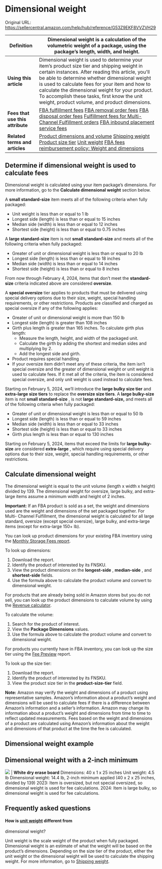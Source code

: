 # Dimensional weight

Original URL: https://sellercentral.amazon.com/help/hub/reference/G53Z9EKF8VVZVH29

**Definition** | Dimensional weight is a calculation of the volumetric weight of a package, using the package’s length, width, and height.   
---|---  
**Using this article** | Dimensional weight is used to determine your item’s product size tier and shipping weight in certain instances. After reading this article, you'll be able to determine whether dimensional weight is used to calculate fees for your item and how to calculate the dimensional weight for your product. To accomplish these tasks, first know the unit weight, product volume, and product dimensions.  
**Fees that use this attribute** |  [FBA fulfillment fees](/gp/help/GPDC3KPYAGDTVDJP) [FBA removal order fees](/gp/help/G9W7FVTLY343ZBKN) [FBA disposal order fees](/gp/help/G5FKTA8LXU4TZPD5) [Fulfillment fees for Multi-Channel Fulfillment orders](/gp/help/201112650) [FBA inbound placement service fees](/gp/help/GC3Q44PBK8BXQW3Z)  
**Related terms and articles** |  [Product dimensions and volume](/gp/help/G37G73BJXHF75ACH) [Shipping weight](/gp/help/GEVWP48HPBLEFJEY) [Product size tier](/gp/help/GG5KW835AHDJCH8W) [Unit weight](/gp/help/GE3VC5FGJE9TYJKM) [FBA fees reimbursement policy: Weight and dimensions](/gp/help/GL7U4JFSDXUTQAJ)  
  
## Determine if dimensional weight is used to calculate fees

Dimensional weight is calculated using your item package’s dimensions. For
more information, go to the **Calculate dimensional weight** section below.

A **small standard-size** item meets all of the following criteria when fully
packaged:

  * Unit weight is less than or equal to 1 lb
  * Longest side (length) is less than or equal to 15 inches
  * Median side (width) is less than or equal to 12 inches
  * Shortest side (height) is less than or equal to 0.75 inches

A **large standard-size** item is not **small standard-size** and meets all of
the following criteria when fully packaged:

  * Greater of unit or dimensional weight is less than or equal to 20 lb
  * Longest side (length) is less than or equal to 18 inches
  * Median side (width) is less than or equal to 14 inches
  * Shortest side (height) is less than or equal to 8 inches

From now through February 4, 2024, items that don’t meet the **standard-size**
criteria indicated above are considered **oversize**.

A **special oversize** tier applies to products that must be delivered using
special delivery options due to their size, weight, special handling
requirements, or other restrictions. Products are classified and charged as
special oversize if any of the following applies:

  * Greater of unit or dimensional weight is more than 150 lb
  * Longest side (length) is greater than 108 inches
  * Girth plus length is greater than 165 inches. To calculate girth plus length:
    * Measure the length, height, and width of the packaged unit.
    * Calculate the girth by adding the shortest and median sides and multiplying by 2.
    * Add the longest side and girth.
  * Product requires special handling
  * If your oversize item didn’t meet any of these criteria, the item isn’t special oversize and the greater of dimensional weight or unit weight is used to calculate fees. If it met all of the criteria, the item is considered special oversize, and only unit weight is used instead to calculate fees.

Starting on February 5, 2024, we’ll introduce the **large bulky size tier**
and **extra-large size tiers** to replace the **oversize size tiers**. A
**large bulky-size** item is not **small standard-size** , is not **large
standard-size,** and meets all of the following criteria when fully packaged:

  * Greater of unit or dimensional weight is less than or equal to 50 lb
  * Longest side (length) is less than or equal to 59 inches
  * Median side (width) is less than or equal to 33 inches
  * Shortest side (height) is less than or equal to 33 inches
  * Girth plus length is less than or equal to 130 inches

Starting on February 5, 2024, items that exceed the limits for **large bulky-
size** are considered **extra-large** , which require using special delivery
options due to their size, weight, special handling requirements, or other
restrictions.

## Calculate dimensional weight

The dimensional weight is equal to the unit volume (length x width x height)
divided by 139. The dimensional weight for oversize, large bulky, and extra-
large items assume a minimum width and height of 2 inches.

**Important:** If an FBA product is sold as a set, the weight and dimensions
used are the weight and dimensions of the set packaged together. For Multi-
Channel Fulfillment, the dimensional weight is calculated for all large
standard, oversize (except special oversize), large bulky, and extra-large
items (except for extra-large 150+ lb).

You can look up product dimensions for your existing FBA inventory using the
[Monthly Storage Fees report](/reportcentral/STORAGE_FEE_CHARGES/1).

To look up dimensions:  

  1. Download the report.
  2. Identify the product of interested by its FNSKU.
  3. View the product dimensions on the **longest-side** , **median-side** , and **shortest-side** fields.
  4. Use the formula above to calculate the product volume and convert to dimensional weight.

For products that are already being sold in Amazon stores but you do not sell,
you can look up the product dimensions to calculate volume by using the
[Revenue calculator](/fba/profitabilitycalculator/index).

To calculate the volume:  

  1. Search for the product of interest.
  2. View the **Package Dimensions** values.
  3. Use the formula above to calculate the product volume and convert to dimensional weight.

For products you currently have in FBA inventory, you can look up the size
tier using the [Fee Preview](/reportcentral/ESTIMATED_FBA_FEES/1) report.

To look up the size tier:  

  1. Download the report.
  2. Identify the product of interested by its FNSKU.
  3. View the product size tier in the **product-size-tier** field.

**Note:** Amazon may verify the weight and dimensions of a product using
representative samples. Amazon’s information about a product’s weight and
dimensions will be used to calculate fees if there is a difference between
Amazon’s information and a seller’s information. Amazon may change its
information about a product’s weight and dimensions from time to time to
reflect updated measurements. Fees based on the weight and dimensions of a
product are calculated using Amazon’s information about the weight and
dimensions of that product at the time the fee is calculated.

## Dimensional weight example

Dimensional weight with a 2-inch minimum  
---  
![](https://m.media-amazon.com/images/G/01/fba-help/fees//Whiteboard_v2._CB1555700111_.png) | **White dry erase board** Dimensions: 40 x 1 x 25 inches Unit weight: 4.5 lb Dimensional weight: 14.4 lb, 2-inch minimum applied (40 x 2 x 25 inches, divided by 139) 2023: Item is oversized, but not special oversized, so dimensional weight is used for fee calculations. 2024: Item is large bulky, so dimensional weight is used for fee calculations.  
  
## Frequently asked questions

#### How is [unit weight](/gp/help/GE3VC5FGJE9TYJKM) different from
dimensional weight?

Unit weight is the scale weight of the product when fully packaged.
Dimensional weight is an estimate of what the weight will be based on the
product’s dimensions. Depending on the size tier of the product, either the
unit weight or the dimensional weight will be used to calculate the shipping
weight. For more information, go to [Shipping
weight](/gp/help/GEVWP48HPBLEFJEY).

